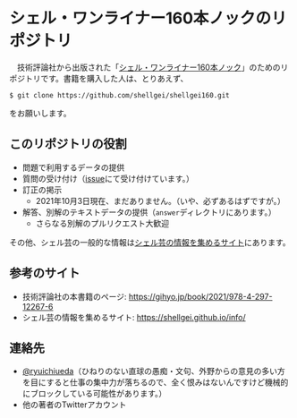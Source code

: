 # シェル・ワンライナー160本ノックのリポジトリ

　技術評論社から出版された「[シェル・ワンライナー160本ノック](https://gihyo.jp/book/2021/978-4-297-12267-6)」のためのリポジトリです。書籍を購入した人は、とりあえず、

```
$ git clone https://github.com/shellgei/shellgei160.git
```

をお願いします。

## このリポジトリの役割

* 問題で利用するデータの提供
* 質問の受け付け（[issue](https://github.com/shellgei/shellgei160/issues)にて受け付けています。）
* 訂正の掲示
    * 2021年10月3日現在、まだありません。（いや、必ずあるはずですが。）
* 解答、別解のテキストデータの提供（`answer`ディレクトリにあります。）
    * さらなる別解のプルリクエスト大歓迎


その他、シェル芸の一般的な情報は[シェル芸の情報を集めるサイト](https://shellgei.github.io/info/)にあります。


## 参考のサイト

* 技術評論社の本書籍のページ: https://gihyo.jp/book/2021/978-4-297-12267-6
* シェル芸の情報を集めるサイト: https://shellgei.github.io/info/

## 連絡先

* [@ryuichiueda](https://twitter.com/ryuichiueda)（ひねりのない直球の愚痴・文句、外野からの意見の多い方を目にすると仕事の集中力が落ちるので、全く恨みはないんですけど機械的にブロックしている可能性があります。）
* 他の著者のTwitterアカウント
